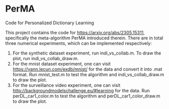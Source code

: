 # PerMA
Code for Personalized Dictionary Learning

This project contains the code for https://arxiv.org/abs/2305.15311, specifically the meta-algorithm PerMA introduced therein. There are in total three numerical experiments, which can be implemented respectively:

1. For the synthetic dataset experiment, run indi_vs_collab.m. To draw the plot, run indi_vs_collab_draw.m.
2. For the mnist dataset experiment, one can visit https://yann.lecun.com/exdb/mnist/ for the data and convert it into .mat format. Run mnist_test.m to test the algorithm and indi_vs_collab_draw.m to draw the plot.
3. For the surveillance video experiment, one can visit http://backgroundmodelschallenge.eu/#learning for the data. Run perDL_car1_color.m to test the algorithm and perDL_car1_color_draw.m to draw the plot.

